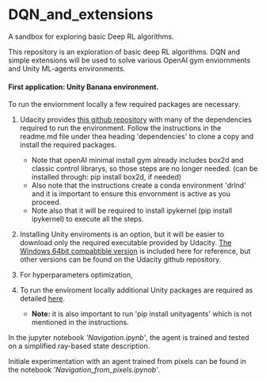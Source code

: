 # DQN_and_extensions
A sandbox for exploring basic Deep RL algorithms.

This repository is an exploration of basic deep RL algorithms. DQN and simple extensions will be used to solve various OpenAI gym enviornments and Unity ML-agents environments.

#### First application: Unity Banana environment.

To run the enviornment locally a few required packages are necessary.

1) Udacity provides [this github repository](https://github.com/udacity/deep-reinforcement-learning#dependencies) with many of the dependencies required to run the environment. Follow the instructions in the readme.md file under thea heading 'dependencies' to clone a copy and install the required packages. 
     * Note that openAI minimal install gym already includes box2d and classic control librarys, so those steps are no longer needed. (can be installed through: pip install box2d, if needed)
     * Also note that the instructions create a conda environment 'drlnd' and it is important to ensure this envornment is active as you proceed.
     * Note also that it will be required to install ipykernel (pip install ipykernel) to execute all the steps.

2) Installing Unity enviroments is an option, but it will be easier to download only the required executable provided by Udacity. [The Windows 64bit compabtible version](https://s3-us-west-1.amazonaws.com/udacity-drlnd/P1/Banana/Banana_Windows_x86_64.zip) is included here for reference, but other versions can be found on the Udacity github repository.

3) For hyperparameters optimization, 

4) To run the enviroment locally additional Unity packages are required as detailed [here](https://github.com/Unity-Technologies/ml-agents/blob/master/docs/Installation-Windows.md). 
    * **Note:** it is also important to run 'pip install unityagents' which is not mentioned in the instructions.
    
In the jupyter notebook *'Navigation.ipynb'*, the agent is trained and tested on a simplified ray-based state description.

Initiale experimentation with an agent trained from pixels can be found in the notebook *'Navigation_from_pixels.ipynob'*.


